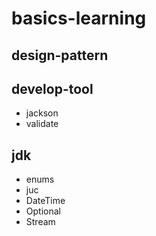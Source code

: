 # basics-learning

## design-pattern

## develop-tool

- jackson
- validate

## jdk

- enums
- juc
- DateTime
- Optional
- Stream
